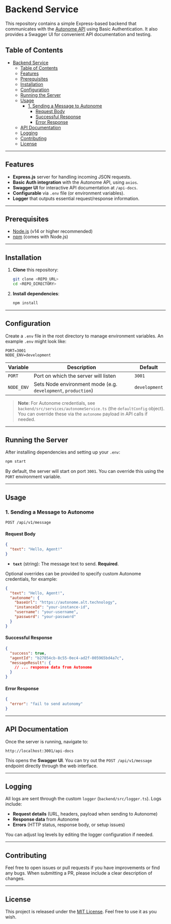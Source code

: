 # Backend Service

This repository contains a simple Express-based backend that communicates with the [Autonome API](https://autonome.alt.technology) using Basic Authentication. It also provides a Swagger UI for convenient API documentation and testing.

## Table of Contents

- [Backend Service](#backend-service)
  - [Table of Contents](#table-of-contents)
  - [Features](#features)
  - [Prerequisites](#prerequisites)
  - [Installation](#installation)
  - [Configuration](#configuration)
  - [Running the Server](#running-the-server)
  - [Usage](#usage)
    - [1. Sending a Message to Autonome](#1-sending-a-message-to-autonome)
      - [Request Body](#request-body)
      - [Successful Response](#successful-response)
      - [Error Response](#error-response)
  - [API Documentation](#api-documentation)
  - [Logging](#logging)
  - [Contributing](#contributing)
  - [License](#license)

---

## Features

- **Express.js** server for handling incoming JSON requests.
- **Basic Auth integration** with the Autonome API, using `axios`.
- **Swagger UI** for interactive API documentation at `/api-docs`.
- **Configurable** via `.env` file (or environment variables).
- **Logger** that outputs essential request/response information.

---

## Prerequisites

- [Node.js](https://nodejs.org/) (v14 or higher recommended)
- [npm](https://www.npmjs.com/) (comes with Node.js)

---

## Installation

1. **Clone** this repository:
   ```bash
   git clone <REPO_URL>
   cd <REPO_DIRECTORY>
   ```

2. **Install dependencies**:
   ```bash
   npm install
   ```

---

## Configuration

Create a `.env` file in the root directory to manage environment variables. An example `.env` might look like:

```
PORT=3001
NODE_ENV=development
```

| Variable         | Description                                              | Default  |
|------------------|----------------------------------------------------------|----------|
| `PORT`           | Port on which the server will listen                     | `3001`   |
| `NODE_ENV`       | Sets Node environment mode (e.g. `development`, `production`) | `development` |

> **Note**: For Autonome credentials, see `backend/src/services/autonomeService.ts` (the `defaultConfig` object). You can override these via the `autonome` payload in API calls if needed.

---

## Running the Server

After installing dependencies and setting up your `.env`:

```bash
npm start
```

By default, the server will start on port `3001`. You can override this using the `PORT` environment variable.

---

## Usage

### 1. Sending a Message to Autonome

`POST /api/v1/message`

#### Request Body

```json
{
  "text": "Hello, Agent!"
}
```

- **`text`** (string): The message text to send. **Required**.

Optional overrides can be provided to specify custom Autonome credentials, for example:

```json
{
  "text": "Hello, Agent!",
  "autonome": {
    "baseUrl": "https://autonome.alt.technology",
    "instanceId": "your-instance-id",
    "username": "your-username",
    "password": "your-password"
  }
}
```

#### Successful Response

```json
{
  "success": true,
  "agentId": "b27054cb-8c55-0ec4-ad2f-005965bd4a7c",
  "messageResult": {
    // ... response data from Autonome
  }
}
```

#### Error Response

```json
{
  "error": "fail to send autonomy"
}
```

---

## API Documentation

Once the server is running, navigate to:

```
http://localhost:3001/api-docs
```

This opens the **Swagger UI**. You can try out the `POST /api/v1/message` endpoint directly through the web interface.

---

## Logging

All logs are sent through the custom `logger` (`backend/src/logger.ts`). Logs include:

- **Request details** (URL, headers, payload when sending to Autonome)
- **Response data** from Autonome
- **Errors** (HTTP status, response body, or setup issues)

You can adjust log levels by editing the logger configuration if needed.

---

## Contributing

Feel free to open issues or pull requests if you have improvements or find any bugs. When submitting a PR, please include a clear description of changes.

---

## License

This project is released under the [MIT License](LICENSE). Feel free to use it as you wish.
